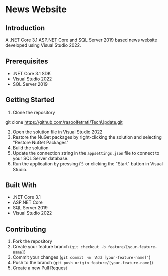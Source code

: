 # News Website

## Introduction
A .NET Core 3.1 ASP.NET Core and SQL Server 2019 based news website developed using Visual Studio 2022. 

## Prerequisites
- .NET Core 3.1 SDK
- Visual Studio 2022
- SQL Server 2019

## Getting Started
1. Clone the repository

git clone https://github.com/rasoolfetrati/TechUpdate.git


2. Open the solution file in Visual Studio 2022
3. Restore the NuGet packages by right-clicking the solution and selecting "Restore NuGet Packages"
4. Build the solution
5. Update the connection string in the `appsettings.json` file to connect to your SQL Server database.
6. Run the application by pressing `F5` or clicking the "Start" button in Visual Studio.

## Built With
- .NET Core 3.1
- ASP.NET Core
- SQL Server 2019
- Visual Studio 2022

## Contributing
1. Fork the repository
2. Create your feature branch (`git checkout -b feature/[your-feature-name]`)
3. Commit your changes (`git commit -m 'Add [your-feature-name]'`)
4. Push to the branch (`git push origin feature/[your-feature-name]`)
5. Create a new Pull Request


